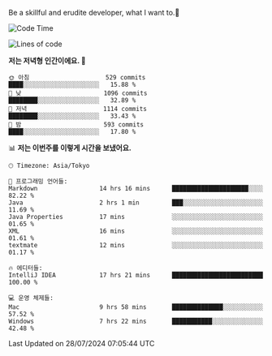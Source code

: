 Be a skillful and erudite developer, what I want to.👶

<!--START_SECTION:waka-->
![Code Time](http://img.shields.io/badge/Code%20Time-1%2C094%20hrs%2040%20mins-blue)

![Lines of code](https://img.shields.io/badge/%EC%A0%80%EB%8A%94%20%EC%97%AC%ED%83%9C%EA%B9%8C%EC%A7%80%20-2.7%20million%20%EC%A4%84%EC%9D%98%20%EC%BD%94%EB%93%9C%EB%A5%BC%20%EC%9E%91%EC%84%B1%ED%96%88%EC%96%B4%EC%9A%94.-blue)

**저는 저녁형 인간이에요. 🦉** 

```text
🌞 아침                     529 commits         ████░░░░░░░░░░░░░░░░░░░░░   15.88 % 
🌆 낮　                     1096 commits        ████████░░░░░░░░░░░░░░░░░   32.89 % 
🌃 저녁                     1114 commits        ████████░░░░░░░░░░░░░░░░░   33.43 % 
🌙 밤　                     593 commits         ████░░░░░░░░░░░░░░░░░░░░░   17.80 % 
```


📊 **저는 이번주를 이렇게 시간을 보냈어요.** 

```text
🕑︎ Timezone: Asia/Tokyo

💬 프로그래밍 언어들: 
Markdown                 14 hrs 16 mins      █████████████████████░░░░   82.22 % 
Java                     2 hrs 1 min         ███░░░░░░░░░░░░░░░░░░░░░░   11.69 % 
Java Properties          17 mins             ░░░░░░░░░░░░░░░░░░░░░░░░░   01.65 % 
XML                      16 mins             ░░░░░░░░░░░░░░░░░░░░░░░░░   01.61 % 
textmate                 12 mins             ░░░░░░░░░░░░░░░░░░░░░░░░░   01.17 % 

🔥 에디터들: 
IntelliJ IDEA            17 hrs 21 mins      █████████████████████████   100.00 % 

💻 운영 체제들: 
Mac                      9 hrs 58 mins       ██████████████░░░░░░░░░░░   57.52 % 
Windows                  7 hrs 22 mins       ███████████░░░░░░░░░░░░░░   42.48 % 
```


 Last Updated on 28/07/2024 07:05:44 UTC
<!--END_SECTION:waka-->
